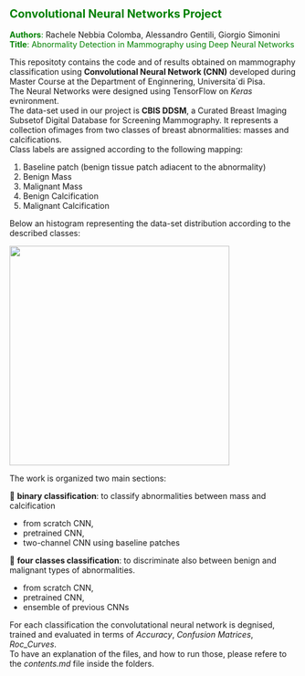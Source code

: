 ### <font color="green"> <span style="font-size:larger;"> Convolutional Neural Networks Project </font> </span>
<font color="green">**Authors**:</font>  Rachele Nebbia Colomba, Alessandro Gentili, Giorgio Simonini  
<font color="green">**Title**: Abnormality Detection in Mammography using Deep Neural Networks </font> 

This repositoty contains the code and of results obtained on mammography classification using **Convolutional Neural Network (CNN)** developed during Master Course at the Department of Enginnering, Universita´di Pisa.  
The Neural Networks were designed using TensorFlow on _Keras_ evnironment.  
The data-set used in our project is **CBIS DDSM**, a Curated Breast Imaging Subsetof Digital Database for Screening Mammography. It represents a collection ofimages from two classes of breast abnormalities: masses and calcifications.  
Class labels are assigned according to the following mapping:  
1. Baseline patch (benign tissue patch adiacent to the abnormality)
2. Benign Mass
2. Malignant Mass
3. Benign Calcification
4. Malignant Calcification

Below an histogram representing the data-set distribution according to the described classes:

<img src="https://github.com/rachele182/Master-Thesis/assets/75611841/e5707776-c1b3-46db-b5bc-41e4127572b3" width="385">

The work is organized two main sections:  

&#x1F538; **binary classification**: to classify abnormalities between mass and calcification
  - from scratch CNN,
  - pretrained CNN,
  - two-channel CNN using baseline patches

&#x1F538; **four classes classification**: to discriminate also between benign and malignant types of abnormalities.
  - from scratch CNN,
  - pretrained CNN,
  - ensemble of previous CNNs

For each classification the convolutational neural network is degnised, trained and evaluated in terms of _Accuracy_, _Confusion Matrices_, _Roc_Curves_.  
To have an explanation of the files, and how to run those, please refere to the _contents.md_ file inside the folders. 
